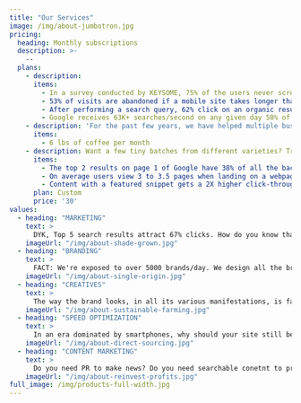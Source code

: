 ```yaml
---
title: "Our Services"
image: /img/about-jumbotron.jpg
pricing:
  heading: Monthly subscriptions
  description: >-
    -- 
  plans:
    - description: 
      items:
        - In a survey conducted by KEYSOME, 75% of the users never scroll past the first page of search results.
        - 53% of visits are abandoned if a mobile site takes longer than 3 seconds to load..... source: Google
        - After performing a search query, 62% click on an organic result... source: Rand Fishkin
        - Google receives 63K+ searches/second on any given day 50% of search queries are 4 words or longer. 60% of clicks go to the top 3 websites in SERPs. 75% of users never click past the 1st page of SERPs.
    - description: 'For the past few years, we have helped multiple business increase their website traffic, leads & revenue by 200% using our signature SEO. Try KEYSOME, if you desire your business to be found easily by the people that need your products.'
      items:
        - 6 lbs of coffee per month
    - description: Want a few tiny batches from different varieties? Try our custom plan
      items:
        - The top 2 results on page 1 of Google have 38% of all the backlinks from pages on page 1... source: Matthew Barby: HubSpot
        - On average users view 3 to 3.5 pages when landing on a webpage from the search... Source: SEMrush
        - Content with a featured snippet gets a 2X higher click-through rate... Source: HubSpot
      plan: Custom
      price: '30'
values:
  - heading: "MARKETING"
    text: > 
      DYK, Top 5 search results attract 67% clicks. How do you know that your digital marketing strategy works? If given a choice high traffic and low conversions Vs low traffic plus high conversion. What would you choose? Now, factor in pros-cons for organic SEO versus paid advertisements. Now factor in time Vs cost. Again, factor in keyword competition versus conversions. Making your site optimized for search is an intensely time consuming and iterative process. The challenges towards optimizing your digital marketing strategy is finding right mix of keywords that provide a balance in search traffic, competition, & CPC costs.
    imageUrl: "/img/about-shade-grown.jpg"
  - heading: "BRANDING"
    text: >
      FACT: We're exposed to over 5000 brands/day. We design all the brandy bits and arrange them into a coherent, cohesive and organised one-ness that is the way your company looks and sounds to everyone it rubs shoulders with. Especially for start-ups and very small businesses, these packages combine the design for your logo with a set of stationery, a website or an online shop. You'll be benefiting from the collective skills of our creative team and web team, with one point of call and an experienced account manager to guide you through the whole process. There is far more to brands than meets the eye — like what you do, how you do it and what it does for other people. 
    imageUrl: "/img/about-single-origin.jpg"
  - heading: "CREATIVES"
    text: >
      The way the brand looks, in all its various manifestations, is far more than the design of the logo. A logo is a symbol or wordmark, or a combination of the two, which personifies an individual company, or a range of products or services. Great design has an amazingly positive effect on any business. When this is applied consistently and in conjunction with a predetermined set of styles and elements — fonts, colours, photographs and graphics — it forms the cornerstone of the visual identity. We hire the best eyes to create your brand. We guide photons through mosaics of pixels to interact via people’s visual cortex and make them do things they otherwise wouldn't have done. Enuf said, perhaps?
    imageUrl: "/img/about-sustainable-farming.jpg"
  - heading: "SPEED OPTIMIZATION"
    text: >
      In an era dominated by smartphones, why should your site still be the 80s kid? Are you losing your clients to your competitor who runs a 10x faster site/app? By using web coding and employing latest browser optimization methods we can empower your customers do things quicker, easier and more reliably than other mere mortals. We specialise in bespoke website design, development to deployment. Business ready builds. Is your website slow? App/website hangs often? Un-responsive? We help you clean your code. By combining these different elements of your identity design, we can offer you a cohesive service and terrific value for money. 
    imageUrl: "/img/about-direct-sourcing.jpg"
  - heading: "CONTENT MARKETING"
    text: >
      Do you need PR to make news? Do you need searchable conetnt to promote biz? Do you need blogger outreach programs? Do you need to engage with relevant bloggers, vloggers, podcasters, and experts for promotions? Are your press releases sitting idle? Do you need to spread the word on your e-commerce discount vouchers? Do you need converage for your events? Do you need to lauch your products/services? Planning to make your website traffic 100% organic and content driven searches? As one of the leading brand design companies, we know how important it is for your business to make a good impression. 
    imageUrl: "/img/about-reinvest-profits.jpg"
full_image: /img/products-full-width.jpg
---
```

